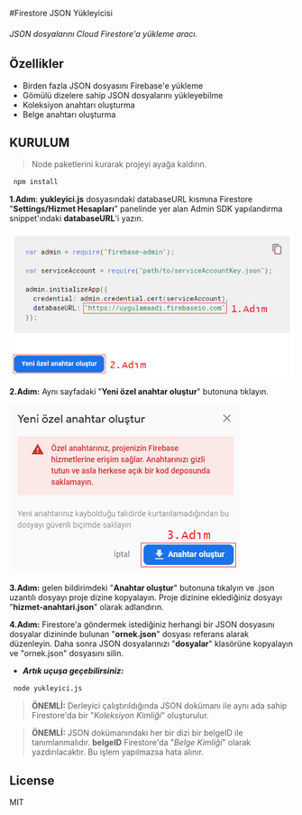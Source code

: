 #Firestore JSON Yükleyicisi
###### JSON dosyalarını Cloud Firestore'a yükleme aracı.

## Özellikler

- Birden fazla JSON dosyasını Firebase'e yükleme
- Gömülü dizelere sahip JSON dosyalarını yükleyebilme
- Koleksiyon anahtarı oluşturma
- Belge anahtarı oluşturma

## KURULUM

> Node paketlerini kurarak projeyi ayağa kaldırın. 
```sh
 npm install
```
**1.Adım**: **yukleyici.js** dosyasındaki databaseURL kısmına Firestore "**Settings/Hizmet Hesapları**" panelinde yer alan Admin SDK yapılandırma snippet'ındaki **databaseURL**'i yazın.

![GitHub Logo](./ekran_resimleri/1.png)


**2.Adım:** Aynı sayfadaki "**Yeni özel anahtar oluştur**" butonuna tıklayın.

![GitHub Logo](./ekran_resimleri/2.png)

**3.Adım:** gelen bildirimdeki "**Anahtar oluştur**" butonuna tıkalyın ve .json uzantılı dosyayı proje dizine kopyalayın. Proje dizinine eklediğiniz dosyayı "**hizmet-anahtari.json**" olarak adlandırın.

**4.Adım:** Firestore'a göndermek istediğiniz herhangi bir JSON dosyasını dosyalar dizininde bulunan "**ornek.json**" dosyası referans alarak düzenleyin. Daha sonra JSON dosyalarınızı "**dosyalar**" klasörüne kopyalayın ve "ornek.json" dosyasını silin.

* _**Artık uçuşa geçebilirsiniz:**_

```sh
 node yukleyici.js
```

>**ÖNEMLİ:** Derleyici çalıştırıldığında JSON dokümanı ile aynı ada sahip Firestore'da bir "_Koleksiyon Kimliği_" oluşturulur.


>**ÖNEMLİ:** JSON dokümanındaki her bir dizi bir belgeID ile tanımlanmalıdır. **belgeID** Firestore'da "_Belge Kimliği_" olarak yazdırılacaktır. Bu işlem yapılmazsa hata alınır. 

License
----

MIT
